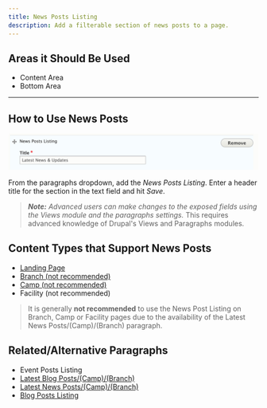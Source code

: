 ```yaml
---
title: News Posts Listing
description: Add a filterable section of news posts to a page.
---
```


## Areas it Should Be Used

*   Content Area
*   Bottom Area

---

## How to Use News Posts

![The news posts listing admin](paragraphs--news-posts-listing--admin.png)

From the paragraphs dropdown, add the *News Posts Listing*. Enter a header title for the section in the text field and hit *Save*.

> ***Note:** Advanced users can make changes to the exposed fields using the Views module and the paragraphs settings.* This requires advanced knowledge of Drupal's Views and Paragraphs modules.

## Content Types that Support News Posts

*   [Landing Page](../../content-types/landing-page)
*   [Branch (not recommended)](../../content-types/branch)
*   [Camp (not recommended)](../../content-types/camp)
*   Facility (not recommended)

> It is generally **not recommended** to use the News Post Listing on Branch, Camp or Facility pages due to the availability of the Latest News Posts/(Camp)/(Branch) paragraph.

## Related/Alternative Paragraphs

*   Event Posts Listing
*   [Latest Blog Posts/(Camp)/(Branch)](../latest-blog-posts)
*   [Latest News Posts/(Camp)/(Branch)](../latest-news-posts)
*   [Blog Posts Listing](../blog-posts-listing)
